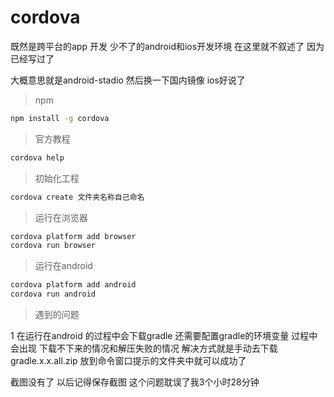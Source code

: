 # cordova

既然是跨平台的app 开发 少不了的android和ios开发环境 在这里就不叙述了 因为已经写过了

大概意思就是android-stadio 然后换一下国内镜像 ios好说了

> npm

``` bash
npm install -g cordova
```

> 官方教程
``` bash
cordova help
```

> 初始化工程

``` bash
cordova create 文件夹名称自己命名
```

> 运行在浏览器
``` bash
cordova platform add browser
cordova run browser
```

> 运行在android
``` bash
cordova platform add android 
cordova run android
```

> 遇到的问题

1 在运行在android 的过程中会下载gradle 还需要配置gradle的环境变量 
过程中会出现 下载不下来的情况和解压失败的情况
解决方式就是手动去下载gradle.x.x.all.zip 放到命令窗口提示的文件夹中就可以成功了


截图没有了 以后记得保存截图 这个问题耽误了我3个小时28分钟